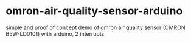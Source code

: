 # omron-air-quality-sensor-arduino
simple and proof of concept demo of omron air quality sensor (OMRON B5W-LD0101) with arduino, 2 interrupts
